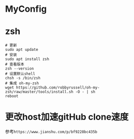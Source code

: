 # MyConfig

# zsh
```
# 更新
sudo apt update
# 安装
sudo apt install zsh
# 查看版本
zsh --version
# 设置默认shell
chsh -s /bin/zsh
# 集成 oh-my-zsh
wget https://github.com/robbyrussell/oh-my-zsh/raw/master/tools/install.sh -O - | sh
reboot
```
# 更改host加速gitHub clone速度
参考`https://www.jianshu.com/p/bf9228bc435b`
